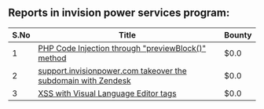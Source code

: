 ## Reports in invision power services program:
| S.No | Title | Bounty |
| ---- | ----- | ------ |
| 1 | [PHP Code Injection through "previewBlock()" method](https://hackerone.com/reports/1092574) | $0.0 |
| 2 | [support.invisionpower.com takeover the subdomain with Zendesk](https://hackerone.com/reports/1646554) | $0.0 |
| 3 | [XSS with Visual Language Editor tags](https://hackerone.com/reports/2031855) | $0.0 |